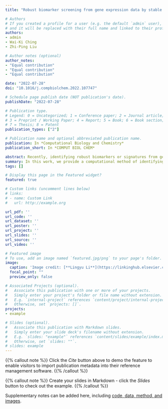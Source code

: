```yaml
---
title: "Robust biomarker screening from gene expression data by stable machine learning-recursive feature elimination methods"

# Authors
# If you created a profile for a user (e.g. the default `admin` user), write the username (folder name) here 
# and it will be replaced with their full name and linked to their profile.
authors:
- admin
- Wai-Ki Ching
- Zhi-Ping Liu

# Author notes (optional)
author_notes:
- "Equal contribution"
- "Equal contribution"
- "Equal contribution"

date: "2022-07-28"
doi: "10.1016/j.compbiolchem.2022.107747"

# Schedule page publish date (NOT publication's date).
publishDate: "2022-07-28"

# Publication type.
# Legend: 0 = Uncategorized; 1 = Conference paper; 2 = Journal article;
# 3 = Preprint / Working Paper; 4 = Report; 5 = Book; 6 = Book section;
# 7 = Thesis; 8 = Patent
publication_types: ["2"]

# Publication name and optional abbreviated publication name.
publication: In *Computational Biology and Chemistry*
publication_short: In *COMPUT BIOL CHEM*

abstract: Recently, identifying robust biomarkers or signatures from gene expression profiling data has attracted much attention in computational biomedicine. The successful discovery of biomarkers for complex diseases such as spontaneous preterm birth (SPTB) and high-grade serous ovarian cancer (HGSOC) will be beneficial to reduce the risk of preterm birth and ovarian cancer among women for early detection and intervention. In this paper, we propose a stable machine learning-recursive feature elimination (StabML-RFE for short) strategy for screening robust biomarkers from high-throughput gene expression data. We employ eight popular machine learning methods, namely AdaBoost (AB), Decision Tree (DT), Gradient Boosted Decision Trees (GBDT), Naive Bayes (NB), Neural Network (NNET), Random Forest (RF), Support Vector Machine (SVM) and XGBoost (XGB), to train on all feature genes of training data, apply recursive feature elimination (RFE) to remove the least important features sequentially, and obtain eight gene subsets with feature importance ranking. Then we select the top-ranking features in each ranked subset as the optimal feature subset. We establish a stability metric aggregated with classification performance on test data to assess the robustness of the eight different feature selection techniques. Finally, StabML-RFE chooses the high-frequent features in the subsets of the combination with maximum stability value as robust biomarkers. Particularly, we verify the screened biomarkers not only via internal validation, functional enrichment analysis and literature check, but also via external validation on two real-world SPTB and HGSOC datasets respectively. Obviously, the proposed StabML-RFE biomarker discovery pipeline easily serves as a model for identifying diagnostic biomarkers for other complex diseases from omics data.# Summary. An optional shortened abstract.
summary: In this work, we provide a computational method of identifying robust biomarkers or signatures from gene expression profiling data by stable machine learning-recursive feature elimination methods (StabML-RFE). 
tags: []

# Display this page in the Featured widget?
featured: true

# Custom links (uncomment lines below)
# links:
# - name: Custom Link
#   url: http://example.org

url_pdf: ''
url_code: ''
url_dataset: ''
url_poster: ''
url_project: ''
url_slides: ''
url_source: ''
url_video: ''

# Featured image
# To use, add an image named `featured.jpg/png` to your page's folder. 
image:
  caption: 'Image credit: [**Lingyu Li**](https://linkinghub.elsevier.com/retrieve/pii/S147692712200127X)'
  focal_point: ""
  preview_only: false

# Associated Projects (optional).
#   Associate this publication with one or more of your projects.
#   Simply enter your project's folder or file name without extension.
#   E.g. `internal-project` references `content/project/internal-project/index.md`.
#   Otherwise, set `projects: []`.
projects:
- example

# Slides (optional).
#   Associate this publication with Markdown slides.
#   Simply enter your slide deck's filename without extension.
#   E.g. `slides: "example"` references `content/slides/example/index.md`.
#   Otherwise, set `slides: ""`.
# slides: example
---
```


{{% callout note %}}
Click the *Cite* button above to demo the feature to enable visitors to import publication metadata into their reference management software.
{{% /callout %}}

{{% callout note %}}
Create your slides in Markdown - click the *Slides* button to check out the example.
{{% /callout %}}

Supplementary notes can be added here, including [code, data, method, and images](https://github.com/zpliulab/stabML-RFE).
